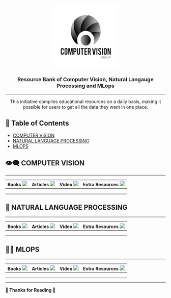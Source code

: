 <p align="center">
  <a href="" rel="noopener">
 <img width=200px height=200px src="images\CV.png"" alt="Project logo"></a>
</p>

<h3 align="center">Resource Bank of Computer Vision, Natural Langauge Processing and MLops</h3>

---

<p align="center"> This initiative compiles educational resources on a daily basis, making it possible for users to get all the data they want in one place.
    <br> 
</p>


## 📝 Table of Contents

- [COMPUTER VISION](#CV)
- [NATURAL LANGUAGE PROCESSING](#NLP)
- [MLOPS](#MLOPS)

## 👁️‍🗨️ COMPUTER VISION<a name = "CV"></a>
---

| Books ![](https://raw.githubusercontent.com/ashishpatel26/Resources_Bank_CV_NLP_MLops/main/images/book.jpg) | Articles ![](https://raw.githubusercontent.com/ashishpatel26/Resources_Bank_CV_NLP_MLops/main/images/blog.jpg) | Video ![](https://raw.githubusercontent.com/ashishpatel26/Resources_Bank_CV_NLP_MLops/main/images/video.jpg) | Extra Resources ![](https://raw.githubusercontent.com/ashishpatel26/Resources_Bank_CV_NLP_MLops/main/images/extra.jpg) |
| ------------------------------------------------------------ | ------------------------------------------------------------ | ------------------------------------------------------------ | ------------------------------------------------------------ |
|                                                              |                                                              |                                                              |                                                              |
|                                                              |                                                              |                                                              |                                                              |
|                                                              |                                                              |                                                              |                                                              |

## 📝 NATURAL LANGUAGE PROCESSING<a name = "NLP"></a>
---

| Books ![](https://raw.githubusercontent.com/ashishpatel26/Resources_Bank_CV_NLP_MLops/main/images/book.jpg) | Articles ![](https://raw.githubusercontent.com/ashishpatel26/Resources_Bank_CV_NLP_MLops/main/images/blog.jpg) | Video ![](https://raw.githubusercontent.com/ashishpatel26/Resources_Bank_CV_NLP_MLops/main/images/video.jpg) | Extra Resources ![](https://raw.githubusercontent.com/ashishpatel26/Resources_Bank_CV_NLP_MLops/main/images/extra.jpg) |
| ------------------------------------------------------------ | ------------------------------------------------------------ | ------------------------------------------------------------ | ------------------------------------------------------------ |
|                                                              |                                                              |                                                              |                                                              |
|                                                              |                                                              |                                                              |                                                              |
|                                                              |                                                              |                                                              |                                                              |

## 👨‍💻 MLOPS<a name = "MLOPS"></a>
---

| Books ![](https://raw.githubusercontent.com/ashishpatel26/Resources_Bank_CV_NLP_MLops/main/images/book.jpg) | Articles ![](https://raw.githubusercontent.com/ashishpatel26/Resources_Bank_CV_NLP_MLops/main/images/blog.jpg) | Video ![](https://raw.githubusercontent.com/ashishpatel26/Resources_Bank_CV_NLP_MLops/main/images/video.jpg) | Extra Resources ![](https://raw.githubusercontent.com/ashishpatel26/Resources_Bank_CV_NLP_MLops/main/images/extra.jpg) |
| ------------------------------------------------------------ | ------------------------------------------------------------ | ------------------------------------------------------------ | ------------------------------------------------------------ |
|                                                              |                                                              |                                                              |                                                              |
|                                                              |                                                              |                                                              |                                                              |
|                                                              |                                                              |                                                              |                                                              |


---

**🙏 Thanks for Reading 🙏**

